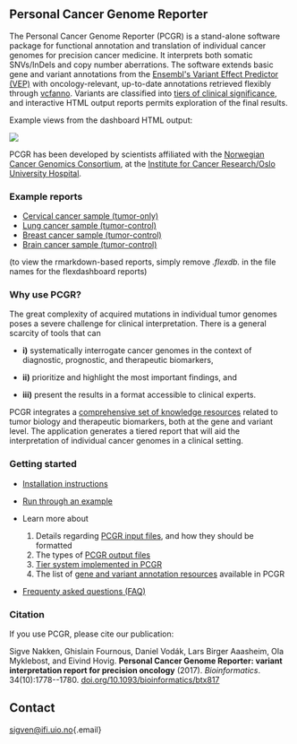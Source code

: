 <br>

## Personal Cancer Genome Reporter

The Personal Cancer Genome Reporter (PCGR) is a stand-alone software package for functional annotation and translation of individual cancer genomes for precision cancer medicine. It interprets both somatic SNVs/InDels and copy number aberrations. The software extends basic gene and variant annotations from the [Ensembl's Variant Effect Predictor (VEP)](http://www.ensembl.org/info/docs/tools/vep/index.html) with oncology-relevant, up-to-date annotations retrieved flexibly through [vcfanno](https://github.com/brentp/vcfanno). Variants are classified into [tiers of clinical significance](articles/variant_classification.html), and interactive HTML output reports permits exploration of the final results.

Example views from the dashboard HTML output:

![](img/pcgr_dashboard_views.png)

PCGR has been developed by scientists affiliated with the [Norwegian Cancer Genomics Consortium](http://cancergenomics.no), at the [Institute for Cancer Research/Oslo University Hospital](http://radium.no).

### Example reports

-   [Cervical cancer sample (tumor-only)](http://insilico.hpc.uio.no/pcgr/example_reports/0.9.2/TCGA-FU-A3HZ-01A_TO.pcgr_acmg.grch37.flexdb.html)
-   [Lung cancer sample (tumor-control)](http://insilico.hpc.uio.no/pcgr/example_reports/0.9.2/TCGA-95-7039-01A.pcgr_acmg.grch37.flexdb.html)
-   [Breast cancer sample (tumor-control)](http://insilico.hpc.uio.no/pcgr/example_reports/0.9.2/TCGA-EW-A1J5-01A.pcgr_acmg.grch37.flexdb.html)
-   [Brain cancer sample (tumor-control)](http://insilico.hpc.uio.no/pcgr/example_reports/0.9.2/TCGA-14-0866-01B.pcgr_acmg.grch37.flexdb.html)

(to view the rmarkdown-based reports, simply remove *.flexdb.* in the file names for the flexdashboard reports)

### Why use PCGR?

The great complexity of acquired mutations in individual tumor genomes poses a severe challenge for clinical interpretation. There is a general scarcity of tools that can

-   **i)** systematically interrogate cancer genomes in the context of diagnostic, prognostic, and therapeutic biomarkers,

-   **ii)** prioritize and highlight the most important findings, and

-   **iii)** present the results in a format accessible to clinical experts.

PCGR integrates a [comprehensive set of knowledge resources](articles/annotation_resources.html) related to tumor biology and therapeutic biomarkers, both at the gene and variant level. The application generates a tiered report that will aid the interpretation of individual cancer genomes in a clinical setting.

### Getting started

-   [Installation instructions](articles/installation.html)

-   [Run through an example](articles/running.html#example-run)

-   Learn more about

    1)  Details regarding [PCGR input files](articles/input.html), and how they should be formatted
    2)  The types of [PCGR output files](articles/output.html)
    3)  [Tier system implemented in PCGR](articles/variant_classification.html)
    4)  The list of [gene and variant annotation resources](articles/virtual_panels.html) available in PCGR
    
-   [Frequenty asked questions (FAQ)](articles/faq.html)

### Citation

If you use PCGR, please cite our publication:

Sigve Nakken, Ghislain Fournous, Daniel Vodák, Lars Birger Aaasheim, Ola Myklebost, and Eivind Hovig. **Personal Cancer Genome Reporter: variant interpretation report for precision oncology** (2017). *Bioinformatics*. 34(10):1778--1780. [doi.org/10.1093/bioinformatics/btx817](https://doi.org/10.1093/bioinformatics/btx817)

## Contact

[sigven\@ifi.uio.no](mailto:sigven@ifi.uio.no){.email}
